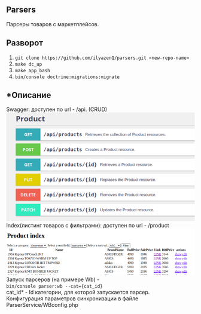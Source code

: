 ## Parsers

Парсеры товаров с маркетплейсов. 

## Разворот

1. `git clone https://github.com/ilyazenQ/parsers.git
   <new-repo-name>`
2. `make dc_up`<br>
3. `make app_bash`<br>
4. `bin/console doctrine:migrations:migrate`<br>

## *Описание

Swagger: доступен по url - /api. (CRUD) <br>
<img src="/image/swagger.png">
Index(листинг товаров с фильтрами): доступен по url - /product <br>
<img src="/image/index.png">
Запуск парсеров (на примере Wb) -  <br>
`bin/console parser:wb --cat={cat_id}`<br>
cat_id* - Id категории, для которой запускается парсер.<br>
Конфигурация параметров синхронизации в файле ParserService/WBconfig.php<br>




